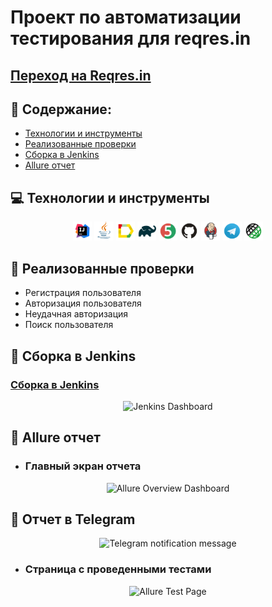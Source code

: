 # Проект по автоматизации тестирования для reqres.in
## <a target="_blank" href="https://reqres.in/">Переход на Reqres.in</a>

## :japanese_goblin: Содержание:

- <a href="#japanese_goblin-технологии-и-инструменты">Технологии и инструменты</a>
- <a href="#japanese_goblin-реализованные-проверки">Реализованные проверки</a>
- <a href="#japanese_goblin-сборка-в-Jenkins">Сборка в Jenkins</a>
- <a href="#japanese_goblin-allure-отчет">Allure отчет</a>

## :computer: Технологии и инструменты
<p align="center">
<img width="6%" title="IntelliJ IDEA" src="images/logo/Intelige_Idea.png">
<img width="6%" title="Java" src="images/logo/Java.png">
<img width="6%" title="Allure Report" src="images/logo/AllureReport.png">
<img width="6%" title="Gradle" src="images/logo/Gradle.png">
<img width="6%" title="JUnit5" src="images/logo/JUnit5.png">
<img width="6%" title="GitHub" src="images/logo/Github.png">
<img width="6%" title="Jenkins" src="images/logo/Jenkins.png">
<img width="6%" title="Telegram" src="images/logo/Telegram.png">
<img width="6%" title="RestAssured" src="images/logo/RestAssured.png"> 
</p>

## :japanese_goblin: Реализованные проверки
- Регистрация пользователя
- Авторизация пользователя
- Неудачная авторизация
- Поиск пользователя

## :japanese_goblin: Сборка в Jenkins
### <a target="_blank" href="https://jenkins.autotests.cloud/job/pkorolev_diplom_rest_api/">Сборка в Jenkins</a>
<p align="center">
<img title="Jenkins Dashboard" src="images/screenshots/allure_dashboards.png">
</p>

## :japanese_goblin: Allure отчет
- ### Главный экран отчета
<p align="center">
<img title="Allure Overview Dashboard" src="images/screenshots/allure_main_page.png">
</p>

## :robot: Отчет в Telegram
<p align="center">
<img title="Telegram notification message" src="images/screenshots/allure_telegram.png">
</p>

- ### Страница с проведенными тестами
<p align="center">
<img title="Allure Test Page" src="images/screenshots/allure_test_page.png">
</p>
